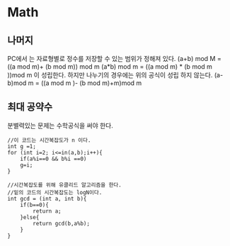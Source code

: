 # Math

## 나머지
PC에서 는 자료형별로 정수를 저장할 수 있는 범위가 정해져 있다. 
 (a+b) mod M = ((a mod m)+ (b mod m)) mod m
 (a*b) mod m = ((a mod m) * (b mod m ))mod m
 이 성립한다. 
 하지만 나누기의 경우에는 위의 공식이 성립 하지 않는다. 
 (a-b)mod m = ((a mod m )- (b mod m)+m)mod m 


## 최대 공약수 
분별력있는 문제는 수학공식을 써야 한다.
```
//이 코드는 시간복잡도가 n 이다. 
int g =1;
for (int i=2; i<=in(a,b);i++){
    if(a%i==0 && b%i ==0)
    g=i;
}

//시간복잡도를 위해 유클리드 알고리즘을 한다. 
//밑의 코드의 시간복잡도는 logN이다. 
int gcd = (int a, int b){
    if(b==0){
        return a; 
    }else{
        return gcd(b,a%b);
    }
}
```
